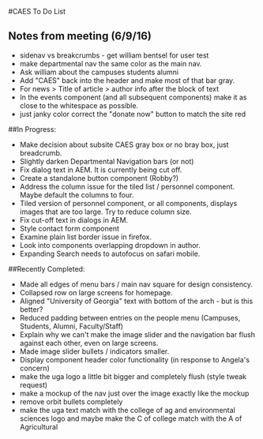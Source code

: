 #CAES To Do List

## Notes from meeting (6/9/16)

- sidenav vs breakcrumbs - get william bentsel for user test
- make departmental nav the same color as the main nav.
- Ask william about the campuses students alumni
- Add "CAES" back into the header and make most of that bar gray.
- For news > Title of article > author info after the block of text
- In the events component (and all subsequent components) make it as close to the whitespace as possible.
- just janky color correct the "donate now" button to match the site red

##In Progress:

- Make decision about subsite CAES gray box or no bray box, just breadcrumb.
- Slightly darken Departmental Navigation bars (or not)
- Fix dialog text in AEM. It is currently being cut off.
- Create a standalone button component (Robby?)
- Address the column issue for the tiled list / personnel component.  Maybe default the columns to four.
- Tiled version of personnel component, or all components, displays images that are too large.  Try to reduce column size.
- Fix cut-off text in dialogs in AEM.
- Style contact form component
- Examine plain list border issue in firefox.
- Look into components overlapping dropdown in author.
- Expanding Search needs to autofocus on safari mobile.

##Recently Completed:

- Made all edges of menu bars / main nav square for design consistency.
- Collapsed row on large screens for homepage.
- Aligned "University of Georgia" text with bottom of the arch - but is this better?
- Reduced padding between entries on the people menu (Campuses, Students, Alumni, Faculty/Staff)
- Explain why we can't make the image slider and the navigation bar flush against each other, even on large screens.
- Made image slider bullets / indicators smaller.
- Display component header color functionality (in response to Angela's concern)
- make the uga logo a little bit bigger and completely flush (style tweak request)
- make a mockup of the nav just over the image exactly like the mockup
- remove orbit bullets completely
- make the uga text match with the college of ag and environmental sciences logo and maybe make the C of college match with the A of Agricultural
